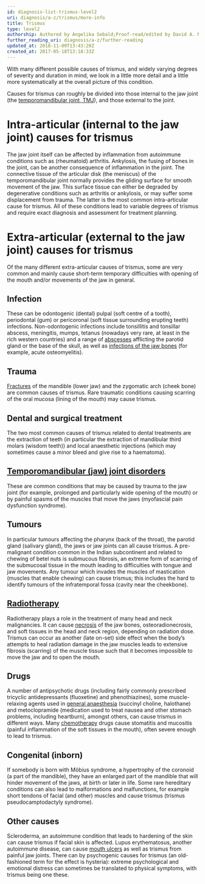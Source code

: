 ```yaml
---
id: diagnosis-list-trismus-level2
uri: diagnosis/a-z/trismus/more-info
title: Trismus
type: level2
authorship: Authored by Angelika Sebald;Proof-read/edited by David A. Mitchell
further_reading_uri: diagnosis/a-z/further-reading
updated_at: 2018-11-09T13:43:20Z
created_at: 2017-05-18T13:18:33Z
---
```


<p>With many different possible causes of trismus, and widely varying
    degrees of severity and duration in mind, we look in a little
    more detail and a little more systematically at the overall
    picture of this condition.</p>
<p>Causes for trismus can roughly be divided into those internal
    to the jaw joint (the <a href="/diagnosis/a-z/jaw-joint">temporomandibular joint, TMJ</a>),
    and those external to the joint.</p>
<h1 id="intra-articular-internal-to-the-jaw-joint-causes-for-trismus">Intra-articular (internal to the jaw joint) causes for trismus</h1>
<p>The jaw joint itself can be affected by inflammation from autoimmune
    conditions such as (rheumatoid) arthritis. Ankylosis, the
    fusing of bones in the joint, can be another consequence
    of inflammation in the joint. The connective tissue of the
    articular disk (the meniscus) of the temporomandibular joint
    normally provides the gliding surface for smooth movement
    of the jaw. This surface tissue can either be degraded by
    degenerative conditions such as arthritis or ankylosis, or
    may suffer some displacement from trauma. The latter is the
    most common intra-articular cause for trismus. All of these
    conditions lead to variable degrees of trismus and require
    exact diagnosis and assessment for treatment planning.</p>
<h1 id="extra-articular-external-to-the-jaw-joint-causes-for-trismus">Extra-articular (external to the jaw joint) causes for trismus</h1>
<p>Of the many different extra-articular causes of trismus, some
    are very common and mainly cause short-term temporary difficulties
    with opening of the mouth and/or movements of the jaw in
    general.</p>
<h2>Infection</h2>
<p>These can be odontogenic (dental) pulpal (soft centre of a tooth),
    periodontal (gum) or pericoronal (soft tissue surrounding
    erupting teeth) infections. Non-odontogenic infections include
    tonsillitis and tonsillar abscess, meningitis, mumps, tetanus
    (nowadays very rare, at least in the rich western countries)
    and a range of <a href="/diagnosis/a-z/abscess">abscesses</a>    afflicting the parotid gland or the base of the skull, as
    well as <a href="/diagnosis/a-z/bone-lesion">infections of the jaw bones</a>    (for example, acute osteomyelitis).</p>
<h2>Trauma</h2>
<p><a href="/diagnosis/a-z/fracture">Fractures</a> of the mandible
    (lower jaw) and the zygomatic arch (cheek bone) are common
    causes of trismus. Rare traumatic conditions causing scarring
    of the oral mucosa (lining of the mouth) may cause trismus.</p>
<h2>Dental and surgical treatment</h2>
<p>The two most common causes of trismus related to dental treatments
    are the extraction of teeth (in particular the extraction
    of mandibular third molars (wisdom teeth)) and local anaesthetic
    injections (which may sometimes cause a minor bleed and give
    rise to a haematoma).</p>
<h2><a href="/diagnosis/a-z/jaw-joint">Temporomandibular (jaw) joint disorders</a></h2>
<p>These are common conditions that may be caused by trauma to the
    jaw joint (for example, prolonged and particularly wide opening
    of the mouth) or by painful spasms of the muscles that move
    the jaws (myofascial pain dysfunction syndrome).</p>
<h2>Tumours</h2>
<p>In particular tumours affecting the pharynx (back of the throat),
    the parotid gland (salivary gland), the jaws or jaw joints
    can all cause trismus. A pre-malignant condition common in
    the Indian subcontinent and related to chewing of betel nuts
    is submucous fibrosis, an extreme form of scarring of the
    submucosal tissue in the mouth leading to difficulties with
    tongue and jaw movements. Any tumour which invades the muscles
    of mastication (muscles that enable chewing) can cause trismus;
    this includes the hard to identify tumours of the infratemporal
    fossa (cavity near the cheekbone).</p>
<h2><a href="/treatment/radiotherapy">Radiotherapy</a></h2>
<p>Radiotherapy plays a role in the treatment of many head and neck
    malignancies. It can cause <a href="/diagnosis/a-z/necrosis">necrosis</a>    of the jaw bones, osteoradionecrosis, and soft tissues in
    the head and neck region, depending on radiation dose. Trismus
    can occur as another (late on-set) side effect when the body’s
    attempts to heal radiation damage in the jaw muscles leads
    to extensive fibrosis (scarring) of the muscle tissue such
    that it becomes impossible to move the jaw and to open the
    mouth.</p>
<h2>Drugs</h2>
<p>A number of antipsychotic drugs (including fairly commonly prescribed
    tricyclic antidepressants (fluoxetine) and phenothiazines),
    some muscle-relaxing agents used in <a href="/treatment/surgery/anaesthesia">general anaesthesia</a>    (succinyl choline, halothane) and metoclopramide (medication
    used to treat nausea and other stomach problems, including
    heartburn), amongst others, can cause trismus in different
    ways. Many <a href="/treatment/chemotherapy">chemotherapy</a>    drugs cause stomatitis and mucositis (painful inflammation
    of the soft tissues in the mouth), often severe enough to
    lead to trismus.</p>
<h2>Congenital (inborn)</h2>
<p>If somebody is born with Möbius syndrome, a hypertrophy of the
    coronoid (a part of the mandible), they have an enlarged
    part of the mandible that will hinder movement of the jaws,
    at birth or later in life. Some rare hereditary conditions
    can also lead to malformations and malfunctions, for example
    short tendons of facial (and other) muscles and cause trismus
    (trismus pseudocamptodactyly syndrome).</p>
<h2>Other causes</h2>
<p>Scleroderma, an autoimmune condition that leads to hardening
    of the skin can cause trismus if facial skin is affected.
    Lupus erythematosus, another autoimmune disease, can cause
    <a href="/diagnosis/a-z/oral-mucosal-lesion">mouth ulcers</a>    as well as trismus from painful jaw joints. There can by
    psychogenic causes for trismus (an old-fashioned term for
    the effect is hysteria): extreme psychological and emotional
    distress can sometimes be translated to physical symptoms,
    with trismus being one these.</p>
